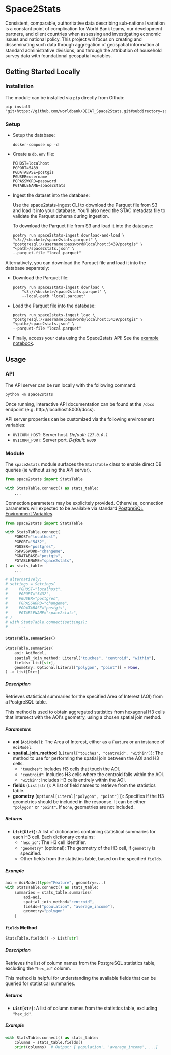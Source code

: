 # Space2Stats

Consistent, comparable, authoritative data describing sub-national variation is a constant point of complication for World Bank teams, our development partners, and client countries when assessing and investigating economic issues and national policy. This project will focus on creating and disseminating such data through aggregation of geospatial information at standard administrative divisions, and through the attribution of household survey data with foundational geospatial variables.

## Getting Started Locally

### Installation

The module can be installed via `pip` directly from Github:

```
pip install "git+https://github.com/worldbank/DECAT_Space2Stats.git#subdirectory=space2stats_api/src"
```

### Setup

- Setup the database:

    ```
    docker-compose up -d
    ```

- Create a `db.env` file:

    ```.env
    PGHOST=localhost
    PGPORT=5439
    PGDATABASE=postgis
    PGUSER=username
    PGPASSWORD=password
    PGTABLENAME=space2stats
    ```

- Ingest the dataset into the database:

    Use the space2stats-ingest CLI to download the Parquet file from S3 and load it into your database. You’ll also need the STAC metadata file to validate the Parquet schema during ingestion.

    To download the Parquet file from S3 and load it into the database:
    ```
    poetry run space2stats-ingest download-and-load \
    "s3://<bucket>/space2stats.parquet" \
    "postgresql://username:password@localhost:5439/postgis" \
    "<path>/space2stats.json" \
    --parquet-file "local.parquet"
    ```

Alternatively, you can download the Parquet file and load it into the database separately:

- Download the Parquet file:

    ```
    poetry run space2stats-ingest download \
        "s3://<bucket>/space2stats.parquet" \
        --local-path "local.parquet"
    ```

- Load the Parquet file into the database:

    ```
    poetry run space2stats-ingest load \
    "postgresql://username:password@localhost:5439/postgis" \
    "<path>/space2stats.json" \
    --parquet-file "local.parquet"
    ```

- Finally, access your data using the Space2stats API! See the [example notebook](notebooks/space2stats_api_demo.ipynb).

## Usage

### API

The API server can be run locally with the following command:

```
python -m space2stats
```

Once running, interactive API documentation can be found at the `/docs` endpoint (e.g. http://localhost:8000/docs).

API server properties can be customized via the following environment variables:

- `UVICORN_HOST`: Server host. _Default: `127.0.0.1`_
- `UVICORN_PORT`: Server port. _Default: `8000`_

### Module

The `space2stats` module surfaces the `StatsTable` class to enable direct DB queries (ie without using the API server).

```py
from space2stats import StatsTable

with StatsTable.connect() as stats_table:
    ...
```

Connection parameters may be explicitely provided. Otherwise, connection parameters will expected to be available via standard [PostgreSQL Environment Variables](https://www.postgresql.org/docs/current/libpq-envars.html#LIBPQ-ENVARS).

```py
from space2stats import StatsTable

with StatsTable.connect(
    PGHOST="localhost",
    PGPORT="5432",
    PGUSER="postgres",
    PGPASSWORD="changeme",
    PGDATABASE="postgis",
    PGTABLENAME="space2stats",
) as stats_table:
    ...

# alternatively:
# settings = Settings(
#     PGHOST="localhost",
#     PGPORT="5432",
#     PGUSER="postgres",
#     PGPASSWORD="changeme",
#     PGDATABASE="postgis",
#     PGTABLENAME="space2stats",
# )
# with StatsTable.connect(settings):
#     ...
```

#### `StatsTable.summaries()`

```python
StatsTable.summaries(
    aoi: AoiModel,
    spatial_join_method: Literal["touches", "centroid", "within"],
    fields: List[str],
    geometry: Optional[Literal["polygon", "point"]] = None,
) -> List[Dict]
```

##### Description

Retrieves statistical summaries for the specified Area of Interest (AOI) from a PostgreSQL table.

This method is used to obtain aggregated statistics from hexagonal H3 cells that intersect with the AOI's geometry, using a chosen spatial join method.

##### Parameters

- **aoi** (`AoiModel`): The Area of Interest, either as a `Feature` or an instance of `AoiModel`.
- **spatial_join_method** (`Literal["touches", "centroid", "within"]`): The method to use for performing the spatial join between the AOI and H3 cells.
  - `"touches"`: Includes H3 cells that touch the AOI.
  - `"centroid"`: Includes H3 cells where the centroid falls within the AOI.
  - `"within"`: Includes H3 cells entirely within the AOI.
- **fields** (`List[str]`): A list of field names to retrieve from the statistics table.
- **geometry** (`Optional[Literal["polygon", "point"]]`): Specifies if the H3 geometries should be included in the response. It can be either `"polygon"` or `"point"`. If `None`, geometries are not included.

##### Returns

- **`List[Dict]`**: A list of dictionaries containing statistical summaries for each H3 cell. Each dictionary contains:
  - `"hex_id"`: The H3 cell identifier.
  - `"geometry"` (optional): The geometry of the H3 cell, if `geometry` is specified.
  - Other fields from the statistics table, based on the specified `fields`.

##### Example

```python
aoi = AoiModel(type="Feature", geometry=...)
with StatsTable.connect() as stats_table:
    summaries = stats_table.summaries(
        aoi=aoi,
        spatial_join_method="centroid",
        fields=["population", "average_income"],
        geometry="polygon"
    )
```

#### `fields` Method

```python
StatsTable.fields() -> List[str]
```

##### Description

Retrieves the list of column names from the PostgreSQL statistics table, excluding the `"hex_id"` column.

This method is helpful for understanding the available fields that can be queried for statistical summaries.

##### Returns

- **`List[str]`**: A list of column names from the statistics table, excluding `"hex_id"`.

##### Example

```python
with StatsTable.connect() as stats_table:
    columns = stats_table.fields()
    print(columns)  # Output: ['population', 'average_income', ...]
```